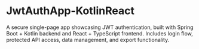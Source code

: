 # JwtAuthApp-KotlinReact
A secure single-page app showcasing JWT authentication, built with Spring Boot + Kotlin backend and React + TypeScript frontend. Includes login flow, protected API access, data management, and export functionality.
